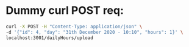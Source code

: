 # Dummy curl POST req:
```bash
curl -X POST -H "Content-Type: application/json" \
-d '{"id": 4, "day": "31th December 2020 - 10:10", "hours": 1}' \
localhost:3001/dailyHours/upload
```